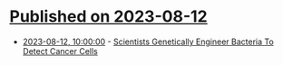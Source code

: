 # [Published on 2023-08-12](index.md)

* [2023-08-12, 10:00:00](https://science.slashdot.org/story/23/08/12/0115220/scientists-genetically-engineer-bacteria-to-detect-cancer-cells?utm_source=rss1.0mainlinkanon&utm_medium=feed) - [Scientists Genetically Engineer Bacteria To Detect Cancer Cells](https://science.slashdot.org/story/23/08/12/0115220/scientists-genetically-engineer-bacteria-to-detect-cancer-cells?utm_source=rss1.0mainlinkanon&utm_medium=feed)
